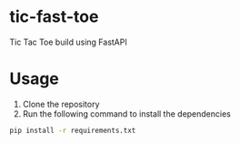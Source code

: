 # tic-fast-toe
Tic Tac Toe build using FastAPI

# Usage
1. Clone the repository
2. Run the following command to install the dependencies
```bash
pip install -r requirements.txt
```

